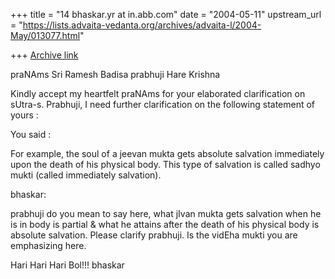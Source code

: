 +++
title = "14 bhaskar.yr at in.abb.com"
date = "2004-05-11"
upstream_url = "https://lists.advaita-vedanta.org/archives/advaita-l/2004-May/013077.html"

+++
[Archive link](https://lists.advaita-vedanta.org/archives/advaita-l/2004-May/013077.html)


praNAms Sri Ramesh Badisa prabhuji
Hare Krishna

Kindly accept my heartfelt praNAms for your elaborated clarification on
sUtra-s.  Prabhuji, I need further clarification on the  following
statement of yours :

You said :

For example, the soul of a jeevan mukta gets absolute salvation immediately
upon
the death of his physical body. This type of salvation is called sadhyo
mukti (called immediately salvation).

bhaskar:

prabhuji do you mean to say here, what jIvan mukta gets salvation when he
is in body is partial & what he attains after the death of his physical
body is absolute salvation.  Please clarify prabhuji.  Is the vidEha mukti
you are emphasizing here.

Hari Hari Hari Bol!!!
bhaskar



